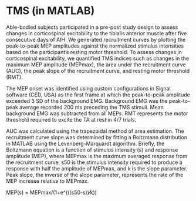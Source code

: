 # TMS (in MATLAB)

Able-bodied subjects participated in a pre-post study design to assess changes in corticospinal excitability to the tibialis anterior muscle after five consecutive days of AIH. We generated recruitment curves by plotting the peak-to-peak MEP amplitudes against the normalized stimulus intensities based on the participant’s resting motor threshold. To assess changes in corticospinal excitability, we quantified TMS indices such as changes in the maximum MEP amplitude (MEPmax), the area under the recruitment curve (AUC), the peak slope of the recruitment curve, and resting motor threshold (RMT). 

The MEP onset was identified using custom configurations in Signal software (CED, USA) as the first frame at which the peak-to-peak amplitude exceeded 3 SD of the background EMG. Background EMG was the peak-to-peak average recorded 200 ms preceding the TMS stimuli. Mean background EMG was subtracted from all MEPs. RMT represents the motor threshold required to excite the TA at rest in 4/7 trials.

AUC was calculated using the trapezoidal method of area estimation. The recruitment curve slope was determined by fitting a Boltzmann distribution in MATLAB using the Levenberg-Marquardt algorithm. Briefly, the Boltzmann equation is a function of stimulus intensity (s) and response amplitude (MEP), where  MEPmax is the maximum averaged response from the recruitment curve, s50 is the stimulus intensity required to produce a response with half the amplitude of MEPmax, and k is the slope parameter. Peak slope, the inverse of the slope parameter, represents the rate of the MEP increase relative to MEPmax.

MEP(s) = MEPmax/(1+e^(((s50-s))⁄k))
